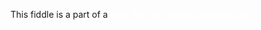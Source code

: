 This fiddle is a part of a <a href="https://www.yogeshchauhan.com/how-to-create-a-simple-slider-with-css-and-jquery/" target="_blank" style="color:white;">Blog Post on YogeshChauhan.com</a>

